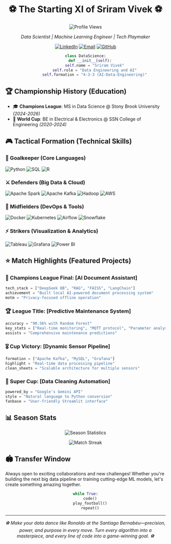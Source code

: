 <h1 align="center"> ⚽ The Starting XI of Sriram Vivek ⚽ </h1><p align="center"> <img src="https://komarev.com/ghpvc/?username=YourGitHubUsername&label=Stadium%20Visitors%20👀&color=green&style=flat-square" alt="Profile Views"/> </p><p align="center"> <em>Data Scientist | Machine Learning Engineer | Tech Playmaker</em> </p><p align="center"> <a href="https://www.linkedin.com/in/sriram-vivek-58a673269/"><img src="https://img.shields.io/badge/LinkedIn-0077B5?style=for-the-badge&logo=linkedin&logoColor=white" alt="LinkedIn"/></a> <a href="mailto:sriram.vivek@stonybrook.edu"><img src="https://img.shields.io/badge/Email-D14836?style=for-the-badge&logo=gmail&logoColor=white" alt="Email"/></a> <a href="https://github.com/YourGitHubUsername"><img src="https://img.shields.io/badge/GitHub-100000?style=for-the-badge&logo=github&logoColor=white" alt="GitHub"/></a> </p><div align="center">
  
  ```python
  class DataScience:
      def __init__(self):
          self.name = "Sriram Vivek"
          self.role = "Data Engineering and AI"
          self.formation = "4-3-3 (AI-Data-Engineering)"
  ```
</div>

## 🏆 Championship History (Education)
- 🎓 **Champions League**: MS in Data Science @ Stony Brook University *(2024-2026)*
- 🏅 **World Cup**: BE in Electrical & Electronics @ SSN College of Engineering *(2020-2024)*

## 🎮 Tactical Formation (Technical Skills)

### 🥅 Goalkeeper (Core Languages)
![Python](https://img.shields.io/badge/Python-FFD43B?style=for-the-badge&logo=python&logoColor=blue)
![SQL](https://img.shields.io/badge/SQL-4479A1?style=for-the-badge&logo=mysql&logoColor=white)
![R](https://img.shields.io/badge/R-276DC3?style=for-the-badge&logo=r&logoColor=white)

### ⚔️ Defenders (Big Data & Cloud)
![Apache Spark](https://img.shields.io/badge/Apache_Spark-E25A1C?style=for-the-badge&logo=apache-spark&logoColor=white)
![Apache Kafka](https://img.shields.io/badge/Apache_Kafka-231F20?style=for-the-badge&logo=apache-kafka&logoColor=white)
![Hadoop](https://img.shields.io/badge/Apache_Hadoop-66CCFF?style=for-the-badge&logo=apache-hadoop&logoColor=black)
![AWS](https://img.shields.io/badge/AWS-232F3E?style=for-the-badge&logo=amazon-aws&logoColor=white)

### 🏃 Midfielders (DevOps & Tools)
![Docker](https://img.shields.io/badge/Docker-2496ED?style=for-the-badge&logo=docker&logoColor=white)
![Kubernetes](https://img.shields.io/badge/Kubernetes-326CE5?style=for-the-badge&logo=kubernetes&logoColor=white)
![Airflow](https://img.shields.io/badge/Airflow-017CEE?style=for-the-badge&logo=apache-airflow&logoColor=white)
![Snowflake](https://img.shields.io/badge/Snowflake-29B5E8?style=for-the-badge&logo=snowflake&logoColor=white)

### ⚡ Strikers (Visualization & Analytics)
![Tableau](https://img.shields.io/badge/Tableau-E97627?style=for-the-badge&logo=tableau&logoColor=white)
![Grafana](https://img.shields.io/badge/Grafana-F2F4F9?style=for-the-badge&logo=grafana&logoColor=orange)
![Power BI](https://img.shields.io/badge/Power_BI-F2C811?style=for-the-badge&logo=powerbi&logoColor=black)

## ⭐ Match Highlights (Featured Projects)

### 🌟 Champions League Final: [AI Document Assistant]
```python
tech_stack = ["DeepSeek 8B", "RAG", "FAISS", "LangChain"]
achievement = "Built local AI-powered document processing system"
motm = "Privacy-focused offline operation"
```

### 🏆 League Title: [Predictive Maintenance System]
```python
accuracy = "90.56% with Random Forest"
key_stats = ["Real-time monitoring", "MQTT protocol", "Parameter analysis"]
assists = "Comprehensive maintenance predictions"
```

### 🎖️ Cup Victory: [Dynamic Sensor Pipeline]
```python
formation = ["Apache Kafka", "MySQL", "Grafana"]
highlight = "Real-time data processing pipeline"
clean_sheets = "Scalable architecture for multiple sensors"
```

### 🌠 Super Cup: [Data Cleaning Automation]
```python
powered_by = "Google's Gemini API"
style = "Natural language to Python conversion"
fanbase = "User-friendly Streamlit interface"
```

## 📊 Season Stats

<p align="center">
  <img src="https://github-readme-stats.vercel.app/api?username=YourGitHubUsername&show_icons=true&theme=blue-green" alt="Season Statistics"/>
</p>

<p align="center">
  <img src="https://github-readme-streak-stats.herokuapp.com/?user=YourGitHubUsername&theme=blue-green" alt="Match Streak"/>
</p>

## 🏟️ Transfer Window

Always open to exciting collaborations and new challenges! Whether you're building the next big data pipeline or training cutting-edge ML models, let's create something amazing together.

<div align="center">
  
  ```python
  while True:
      code()
      play_football()
      repeat()
  ```
</div>

---
<p align="center">
  <em>⚽ Make your data dance like Ronaldo at the Santiago Bernabéu—precision, power, and purpose in every move. Turn every algorithm into a masterpiece, and every line of code into a game-winning goal. ⚽</em>
</p>

